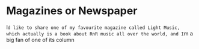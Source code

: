 Magazines or Newspaper
======================

I`d like to share one of my favourite magazine called Light Music, which actually is a book about RnR music all over the world, and I`m a big fan of one of its column 
